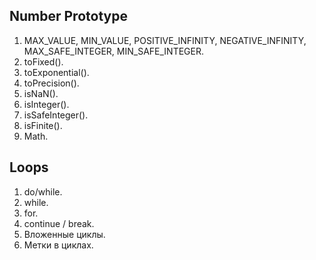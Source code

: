 ## Number Prototype

1. MAX_VALUE, MIN_VALUE, POSITIVE_INFINITY, NEGATIVE_INFINITY, MAX_SAFE_INTEGER, MIN_SAFE_INTEGER.
2. toFixed().
3. toExponential().
4. toPrecision().
5. isNaN().
6. isInteger().
7. isSafeInteger().
8. isFinite().
9. Math.

## Loops

1. do/while.
2. while.
3. for.
4. continue / break.
5. Вложенные циклы.
6. Метки в циклах.